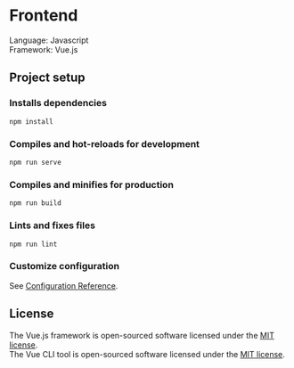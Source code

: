 # Frontend

Language: Javascript  
Framework: Vue.js

## Project setup
### Installs dependencies
```
npm install
```

### Compiles and hot-reloads for development
```
npm run serve
```

### Compiles and minifies for production
```
npm run build
```

### Lints and fixes files
```
npm run lint
```

### Customize configuration
See [Configuration Reference](https://cli.vuejs.org/config/).

## License

The Vue.js framework is open-sourced software licensed under the [MIT license](https://opensource.org/licenses/MIT).  
The Vue CLI tool is open-sourced software licensed under the [MIT license](https://opensource.org/licenses/MIT).
